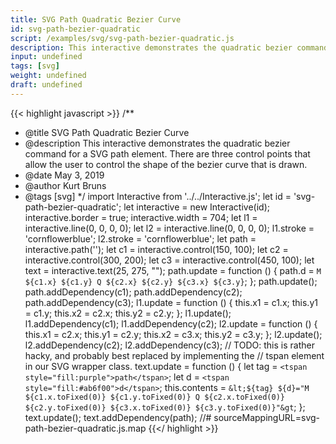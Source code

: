 ```yaml
---
title: SVG Path Quadratic Bezier Curve
id: svg-path-bezier-quadratic
script: /examples/svg/svg-path-bezier-quadratic.js
description: This interactive demonstrates the quadratic bezier command for a SVG path element. There are three control points that allow the user to control the shape of the bezier curve that is drawn.
input: undefined
tags: [svg]
weight: undefined
draft: undefined
---
```


{{< highlight javascript >}}
/**
* @title SVG Path Quadratic Bezier Curve
* @description This interactive demonstrates the quadratic bezier command for a SVG path element. There are three control points that allow the user to control the shape of the bezier curve that is drawn.
* @date May 3, 2019
* @author Kurt Bruns
* @tags [svg]
*/
import Interactive from '../../Interactive.js';
let id = 'svg-path-bezier-quadratic';
let interactive = new Interactive(id);
interactive.border = true;
interactive.width = 704;
let l1 = interactive.line(0, 0, 0, 0);
let l2 = interactive.line(0, 0, 0, 0);
l1.stroke = 'cornflowerblue';
l2.stroke = 'cornflowerblue';
let path = interactive.path('');
let c1 = interactive.control(150, 100);
let c2 = interactive.control(300, 200);
let c3 = interactive.control(450, 100);
let text = interactive.text(25, 275, "");
path.update = function () {
    path.d = `M ${c1.x} ${c1.y} Q ${c2.x} ${c2.y} ${c3.x} ${c3.y}`;
};
path.update();
path.addDependency(c1);
path.addDependency(c2);
path.addDependency(c3);
l1.update = function () {
    this.x1 = c1.x;
    this.y1 = c1.y;
    this.x2 = c2.x;
    this.y2 = c2.y;
};
l1.update();
l1.addDependency(c1);
l1.addDependency(c2);
l2.update = function () {
    this.x1 = c2.x;
    this.y1 = c2.y;
    this.x2 = c3.x;
    this.y2 = c3.y;
};
l2.update();
l2.addDependency(c2);
l2.addDependency(c3);
// TODO: this is rather hacky, and probably best replaced by implementing the
// tspan element in our SVG wrapper class.
text.update = function () {
    let tag = `<tspan style="fill:purple">path</tspan>`;
    let d = `<tspan style="fill:#ab6f00">d</tspan>`;
    this.contents = `&lt;${tag} ${d}="M ${c1.x.toFixed(0)}
                                      ${c1.y.toFixed(0)}
                                    Q ${c2.x.toFixed(0)}
                                      ${c2.y.toFixed(0)}
                                      ${c3.x.toFixed(0)}
                                      ${c3.y.toFixed(0)}"&gt`;
};
text.update();
text.addDependency(path);
//# sourceMappingURL=svg-path-bezier-quadratic.js.map
{{</ highlight >}}

